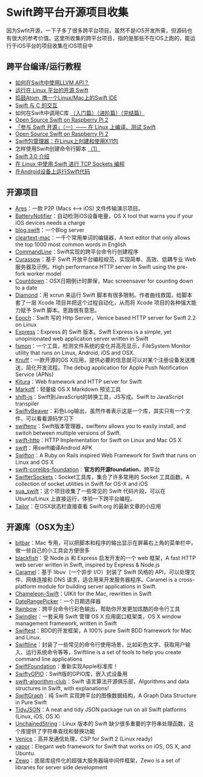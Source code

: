 # Swift跨平台开源项目收集
因为Swfit开源，一下子多了很多跨平台项目。虽然不是iOS开发所需，但源码也有很大的参考价值。这里所收集的跨平台项目，指的是那些不在iOS上跑的，能运行于iOS平台的项目收集在iOS项目中

## 跨平台编译/运行教程
- [如何在Swift中使用LLVM API？][1]
- [运行在 Linux 平台的开源 Swift][2]
- [捣鼓Atom, 撸一个Linux/Mac上的Swift IDE][3]
- [Swift 与 C 的交互][4]
- 如何在Swift中调用C库 [（入门篇）][5][（进阶篇）][6][（完结篇）][7]
- [Open Source Swift on Raspberry Pi 2][8]
- [「参与 Swift 开源」（一）—— 在 Linux 上编译、测试 Swift][9]
- [Open Source Swift on Raspberry Pi 2][10]
- [Swift包管理器：在Linux上创建和使用X11包][11]
- 怎样使用Swift创建命令行脚本 [（1）][12]
- [Swift 3.0 介绍][13]
- [在 Linux 中使用 Swift 进行 TCP Sockets 编程][14]
- [在Android设备上运行Swift代码][15]

## 开源项目
- [Ares][16]：一款 P2P (Macs \<–\> iOS) 文件传输演示项目。
- [BatteryNotifier][17]：自动检测iOS设备电量，OS X tool that warns you if your iOS devices needs a charge
- [blog.swift][18]：一个Blog server
- [cleartext-mac][19]：一千个常用单词的编辑器，A text editor that only allows the top 1000 most common words in English
- [CommandLine][20]：Swift实现的跨平台命令行创建程序
- [Curassow][21]：基于 Swift 开放平台编程规范，实现简单、高效、低耦专业 Web 服务器及示例。High performance HTTP server in Swift using the pre-fork worker model
- [Countdown][22]：OSX日期倒计时屏保，Mac screensaver for counting down to a date
- [Diamond][23]：用 xcrun 来运行 Swift 脚本有很多限制。作者曲线救国，给脚本套了一层 Xcode 项目并把这个过程自动化，从而将 Xcode 项目的各种强大能力赋予 Swift 脚本。思路很有意思。
- [Epoch][24]：Swift 写的 Http Server，Venice based HTTP server for Swift 2.2 on Linux
- [Express][25]：Express 的 Swift 版本。Swift Express is a simple, yet unopinionated web application server written in Swift
- [fsmon][26]：一个工具，检测文件系统的变化并高亮显示，FileSystem Monitor utility that runs on Linux, Android, iOS and OSX.
- [Knuff][27]：一款开源的OS X应用，提供必要的信息就可以对某个注册设备发送推送，简化开发流程。The debug application for Apple Push Notification Service (APNs)
- [Kitura][28]：Web framework and HTTP server for Swift
- [Markoff][29]：轻量级 OS X Markdown 预览工具
- [shift-js][30]：Swift到JavaScript的转换工具，JS写成。Swift to JavaScript transpiler
- [SwiftyBeaver][31]：彩色Log输出，虽然作者表示这是一个库，其实只有一个文件，可以看看源码学习下
- [swiftenv][32]：Swift版本管理器，swiftenv allows you to easily install, and switch between multiple versions of Swift.
- [swift-http][33]：HTTP Implementation for Swift on Linux and Mac OS X
- [swift][34]：用swift编译Android APK
- [Swifton][35]：A Ruby on Rails inspired Web Framework for Swift that runs on Linux and OS X
- [swift-corelibs-foundation][36]：**官方的开源foundation**，跨平台
- [SwifterSockets][37]：Socket工具库，集合了许多常用的 Socket 工具函数。A collection of socket utilities in Swift for OS-X and iOS
- [sua\_swift][38]：这个项目收集了一些常见的 Swift 代码片段，可以在 Ubuntu/Linux 上直接运行，体验一下跨平台编程。
- [Tailor][39]：在OSX状态栏直接查看 Swift.org 的最新文章的小应用


## 开源库（OSX为主）
- [bitbar][40]：Mac 专用，可以把脚本和程序的输出显示在屏幕右上角的菜单栏中，做一些自己的小工具会方便很多
- [blackfish][41]：受 Node.js 和 Express 启发开发的一个 web 框架，A fast HTTP web server written in Swift, inspired by Express & Node.js
- [Caramel][42]：基于 libuv（一个异步 I/O）封装了 Swift 风格的 API，可以处理文件、网络连接和 DNS 请求，适合用来开发服务器程序。Caramel is a cross-platform module for building server applications in Swift.
- [Chameleon-Swift][43]：UIKit for the Mac, rewritten in Swift
- [DateRangePicker][44]：一个日期选择器
- [Rainbow][45]：跨平台命令行彩色输出，帮助你开发更加炫酷的命令行工具
- [Swindler][46]：一套采用 Swift 管理 OS X 应用窗口框架类，OS X window management framework, written in Swift
- [Swiftest][47]：BDD的开发框架，A 100% pure Swift BDD framework for Mac and Linux.
- [Swiftline][48]：封装了一些常见的命令行使用场景，比如彩色文字、获取用户输入、运行系统命令等等，Swiftline is a set of tools to help you create command line applications
- [SwiftFoundation][49]：重新实现Apple标准库！
- [SwiftyGPIO][50]：Swift版的GPIO库，嵌入式设备用
- [swift-algorithm-club][51]：Swift 语言算法开源俱乐部，Algorithms and data structures in Swift, with explanations!
- [SwiftGraph][52]：纯 Swift 实现跨平台的图像数据结构，A Graph Data Structure in Pure Swift
- [TidyJSON][53]：A neat and tidy JSON package run on all Swift platforms (Linux, iOS, OS X)
- [UnchainedString][54]：Linux 版本的 Swift 缺少很多重要的字符串处理函数，这个库提供了字符串查找和替换功能
- [Venice][55]：高并发通信处理，CSP for Swift 2 (Linux ready)
- [vapor][56]：Elegant web framework for Swift that works on iOS, OS X, and Ubuntu.
- [Zewo][57]：底层库组件化的超强大服务器端中间件框架，Zewo is a set of libraries for server side development

[1]:	http://www.csdn.net/article/2015-12-07/2826407-Swift
[2]:	http://swiftcafe.io/2015/12/11/swift-linux/ "运行在 Linux 平台的开源 Swift"
[3]:	http://ios.dog/simple-swift-ide-on-atom/ "[翻译]捣鼓Atom, 撸一个Linux/Mac上的Swift IDE"
[4]:	https://realm.io/cn/news/pragma-chris-eidhof-swift-c/ "Swift 与 C 的交互"
[5]:	http://hearrain.com/2015/12/850 "如何在Swift中调用C库（入门篇）"
[6]:	http://hearrain.com/2016/01/853 "如何在Swift中调用C库（进阶篇）"
[7]:	http://hearrain.com/2016/01/855 "如何在Swift中调用C库（完结篇）"
[8]:	http://dev.iachieved.it/iachievedit/open-source-swift-on-raspberry-pi-2/ "Open Source Swift on Raspberry Pi 2"
[9]:	https://autolayout.club/2016/01/01/%E3%80%8C%E5%8F%82%E4%B8%8E-Swift-%E5%BC%80%E6%BA%90%E3%80%8D%EF%BC%88%E4%B8%80%EF%BC%89%E2%80%94%E2%80%94-%E5%9C%A8-Linux-%E4%B8%8A%E7%BC%96%E8%AF%91%E3%80%81%E6%B5%8B%E8%AF%95-Swift/ "「参与 Swift 开源」（一）—— 在 Linux 上编译、测试 Swift"
[10]:	http://dev.iachieved.it/iachievedit/open-source-swift-on-raspberry-pi-2/ "Open Source Swift on Raspberry Pi 2"
[11]:	http://swift.gg/2016/01/13/swift-ubuntu-x11-window-app/ "Swift包管理器：在Linux上创建和使用X11包"
[12]:	http://www.cocoachina.com/swift/20160121/14966.html
[13]:	http://swift.gg/2016/02/25/introducing-swift-3-0/ "Swift 3.0 介绍"
[14]:	http://swift.gg/2016/03/01/tcp-sockets-with-swift-on-linux/ "在 Linux 中使用 Swift 进行 TCP Sockets 编程"
[15]:	https://segmentfault.com/a/1190000004961116 "在Android设备上运行Swift代码"
[16]:	https://github.com/indragiek/Ares "Ares"
[17]:	https://github.com/Kalvin126/BatteryNotifier
[18]:	https://github.com/lexrus/blog.swift "blog.swift"
[19]:	https://github.com/mortenjust/cleartext-mac "cleartext-mac"
[20]:	https://github.com/jatoben/CommandLine "CommandLine"
[21]:	https://github.com/kylef/Curassow "Curassow"
[22]:	https://github.com/soffes/Countdown "Countdown"
[23]:	https://github.com/johnno1962/Diamond "Diamond"
[24]:	https://github.com/Zewo/Epoch "Epoch"
[25]:	https://github.com/crossroadlabs/Express "Express"
[26]:	https://github.com/nowsecure/fsmon "fsmon"
[27]:	https://github.com/KnuffApp/Knuff "Knuff"
[28]:	https://github.com/IBM-Swift/Kitura "Kitura"
[29]:	https://github.com/thoughtbot/Markoff "Markoff"
[30]:	https://github.com/shift-js/shift-js "shift-js"
[31]:	https://github.com/skreutzberger/SwiftyBeaver "SwiftyBeaver"
[32]:	https://github.com/kylef/swiftenv "swiftenv"
[33]:	https://github.com/huytd/swift-http "swift-http"
[34]:	https://github.com/SwiftAndroid/swift "swift"
[35]:	https://github.com/necolt/Swifton "Swifton"
[36]:	https://github.com/apple/swift-corelibs-foundation "swift-corelibs-foundation"
[37]:	https://github.com/Swiftrien/SwifterSockets "SwifterSockets"
[38]:	https://github.com/jpedrosa/sua_swift "sua_swift"
[39]:	https://github.com/kimar/Tailor "Tailor"
[40]:	https://github.com/matryer/bitbar "bitbar"
[41]:	https://github.com/elliottminns/blackfish "blackfish"
[42]:	https://github.com/CaramelForSwift/Caramel "Caramel"
[43]:	https://github.com/unifiedh/Chameleon-Swift "Chameleon-Swift"
[44]:	https://github.com/MrMage/DateRangePicker "DateRangePicker"
[45]:	https://github.com/onevcat/Rainbow "Rainbow"
[46]:	https://github.com/tmandry/Swindler "Swindler"
[47]:	https://github.com/bppr/Swiftest "Swiftest"
[48]:	https://github.com/Swiftline/Swiftline "Swiftline"
[49]:	https://github.com/PureSwift/SwiftFoundation "SwiftFoundation"
[50]:	https://github.com/uraimo/SwiftyGPIO "SwiftyGPIO"
[51]:	https://github.com/hollance/swift-algorithm-club "swift-algorithm-club"
[52]:	https://github.com/davecom/SwiftGraph "SwiftGraph"
[53]:	https://github.com/benloong/TidyJSON "TidyJSON"
[54]:	https://github.com/dunkelstern/UnchainedString "UnchainedString"
[55]:	https://github.com/Zewo/Venice "Venice"
[56]:	https://github.com/tannernelson/vapor "vapor"
[57]:	https://github.com/Zewo/Zewo "Zewo"